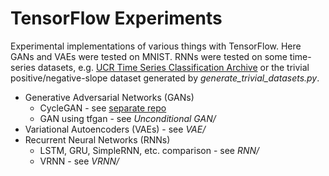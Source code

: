 # TensorFlow Experiments

Experimental implementations of various things with TensorFlow. Here GANs and
VAEs were tested on MNIST. RNNs were tested on some time-series datasets, e.g.
[UCR Time Series Classification Archive](http://www.cs.ucr.edu/~eamonn/time_series_data/)
or the trivial positive/negative-slope dataset generated by
*generate_trivial_datasets.py*.

 - Generative Adversarial Networks (GANs)
    - CycleGAN - see [separate repo](https://github.com/floft/cyclegan)
    - GAN using tfgan - see *Unconditional GAN/*
 - Variational Autoencoders (VAEs) - see *VAE/*
 - Recurrent Neural Networks (RNNs)
    - LSTM, GRU, SimpleRNN, etc. comparison - see *RNN/*
    - VRNN - see *VRNN/*
